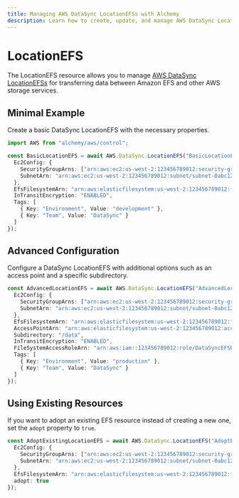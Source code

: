 ```yaml
---
title: Managing AWS DataSync LocationEFSs with Alchemy
description: Learn how to create, update, and manage AWS DataSync LocationEFSs using Alchemy Cloud Control.
---
```


# LocationEFS

The LocationEFS resource allows you to manage [AWS DataSync LocationEFSs](https://docs.aws.amazon.com/datasync/latest/userguide/) for transferring data between Amazon EFS and other AWS storage services.

## Minimal Example

Create a basic DataSync LocationEFS with the necessary properties.

```ts
import AWS from "alchemy/aws/control";

const BasicLocationEFS = await AWS.DataSync.LocationEFS("BasicLocationEFS", {
  Ec2Config: {
    SecurityGroupArns: ["arn:aws:ec2:us-west-2:123456789012:security-group/sg-0abc12345def67890"],
    SubnetArn: "arn:aws:ec2:us-west-2:123456789012:subnet/subnet-0abc12345def67890"
  },
  EfsFilesystemArn: "arn:aws:elasticfilesystem:us-west-2:123456789012:file-system/fs-0abc12345def67890",
  InTransitEncryption: "ENABLED",
  Tags: [
    { Key: "Environment", Value: "development" },
    { Key: "Team", Value: "DataSync" }
  ]
});
```

## Advanced Configuration

Configure a DataSync LocationEFS with additional options such as an access point and a specific subdirectory.

```ts
const AdvancedLocationEFS = await AWS.DataSync.LocationEFS("AdvancedLocationEFS", {
  Ec2Config: {
    SecurityGroupArns: ["arn:aws:ec2:us-west-2:123456789012:security-group/sg-0abc12345def67890"],
    SubnetArn: "arn:aws:ec2:us-west-2:123456789012:subnet/subnet-0abc12345def67890"
  },
  EfsFilesystemArn: "arn:aws:elasticfilesystem:us-west-2:123456789012:file-system/fs-0abc12345def67890",
  AccessPointArn: "arn:aws:elasticfilesystem:us-west-2:123456789012:access-point/fsap-0abc12345def67890",
  Subdirectory: "/data",
  InTransitEncryption: "ENABLED",
  FileSystemAccessRoleArn: "arn:aws:iam::123456789012:role/DataSyncEFSRole",
  Tags: [
    { Key: "Environment", Value: "production" },
    { Key: "Team", Value: "DataSync" }
  ]
});
```

## Using Existing Resources

If you want to adopt an existing EFS resource instead of creating a new one, set the `adopt` property to `true`.

```ts
const AdoptExistingLocationEFS = await AWS.DataSync.LocationEFS("AdoptExistingLocationEFS", {
  Ec2Config: {
    SecurityGroupArns: ["arn:aws:ec2:us-west-2:123456789012:security-group/sg-0abc12345def67890"],
    SubnetArn: "arn:aws:ec2:us-west-2:123456789012:subnet/subnet-0abc12345def67890"
  },
  EfsFilesystemArn: "arn:aws:elasticfilesystem:us-west-2:123456789012:file-system/fs-0abc12345def67890",
  adopt: true
});
```